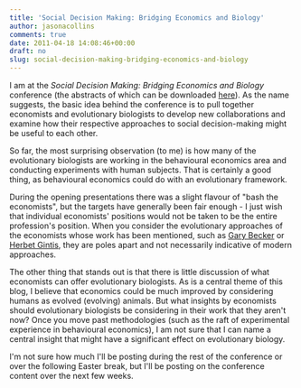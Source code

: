 ```yaml
---
title: 'Social Decision Making: Bridging Economics and Biology'
author: jasonacollins
comments: true
date: 2011-04-18 14:08:46+00:00
draft: no
slug: social-decision-making-bridging-economics-and-biology
---
```


I am at the _Social Decision Making: Bridging Economics and Biology_ conference (the abstracts of which can be downloaded [here](/pdf/social-decision-making-2011-conference-program.pdf)). As the name suggests, the basic idea behind the conference is to pull  together economists and evolutionary biologists to develop new  collaborations and examine how their respective approaches to social decision-making might be useful to each other.

So far, the most surprising  observation (to me) is how many of the evolutionary biologists are working in the behavioural economics area and conducting experiments with human  subjects. That is certainly a good thing, as behavioural economics could do with an evolutionary framework.

During the opening presentations there was a slight flavour of "bash the economists", but the targets have generally been fair enough - I just wish that individual economists' positions would not be taken to be the entire profession's position. When you consider the evolutionary approaches of the economists whose work has been mentioned, such as [Gary Becker](http://www.jstor.org/stable/2722629) or [Herbet Gintis](http://vimeo.com/8179607), they are poles apart and not necessarily indicative of modern approaches.

The other thing that stands out is that there is little discussion of what economists can offer evolutionary biologists. As is a central theme of this blog, I believe that economics could be much improved by considering humans as evolved (evolving) animals. But what insights by economists should evolutionary biologists be considering in their work that they aren't now? Once you move past methodologies (such as the raft of experimental experience in behavioural economics), I am not sure that I can name a central insight that might have a significant effect on evolutionary biology.

I'm not sure how much I'll be posting during the rest of the conference or over the following Easter break, but I'll be posting on the conference content over the next few weeks.
